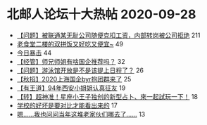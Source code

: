 # 北邮人论坛十大热帖 2020-09-28

- [【问题】被联通某无耻公司随便克扣工资，内部转岗被公司拒绝](https://bbs.byr.cn/article/Talking/6228368) 211
- [老食堂二楼的双拼饭又好吃又便宜~](https://bbs.byr.cn/article/Food/507685) 49
- [今日暴击](https://bbs.byr.cn/article/Feeling/3156333) 44
- [【经管】师兄师姐有啥国企推荐吗？](https://bbs.byr.cn/article/Job/2103277) 32
- [【问题】游泳馆开放是不是该提上日程了？](https://bbs.byr.cn/article/Swim/128522) 26
- [【秋招】2020上海国企byr抱团群来了](https://bbs.byr.cn/article/BYRatSH/7713) 25
- [【有王道】94年西安小姐姐认真征友](https://bbs.byr.cn/article/Friends/1971988) 19
- [【转】超神准！星座小王子独创的新型占卜、來一起試玩一下！](https://bbs.byr.cn/article/Constellations/326533) 18
- [学校的好坏是要对比才能看出来的](https://bbs.byr.cn/article/Picture/3266762) 17
- [嗯……我也问问当年这堆老家伙们哪去了……](https://bbs.byr.cn/article/Diablo/358111) 13


